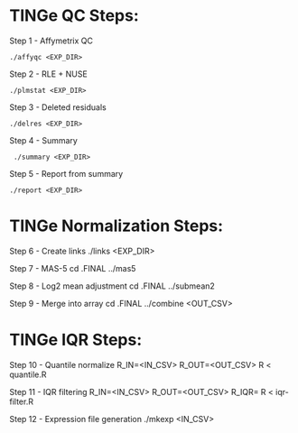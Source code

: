 TINGe QC Steps:
===============

Step 1 - Affymetrix QC

    ./affyqc <EXP_DIR>

Step 2 - RLE + NUSE

    ./plmstat <EXP_DIR>

Step 3 - Deleted residuals

    ./delres <EXP_DIR>

Step 4 - Summary

     ./summary <EXP_DIR>

Step 5 - Report from summary

    ./report <EXP_DIR>

TINGe Normalization Steps:
==========================

Step 6 - Create links
./links <EXP_DIR>

Step 7 - MAS-5
cd .FINAL
../mas5

Step 8 - Log2 mean adjustment
cd .FINAL
../submean2

Step 9 - Merge into array
cd .FINAL
../combine <OUT_CSV>

TINGe IQR Steps:
==========================

Step 10 - Quantile normalize
R_IN=<IN_CSV> R_OUT=<OUT_CSV> R < quantile.R

Step 11 - IQR filtering
R_IN=<IN_CSV> R_OUT=<OUT_CSV> R_IQR=<IQR> R < iqr-filter.R

Step 12 - Expression file generation
./mkexp <IN_CSV>
